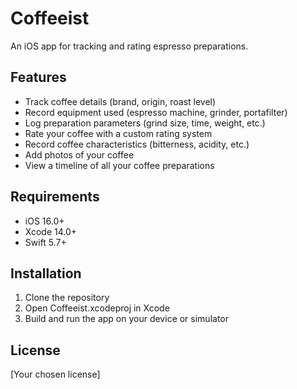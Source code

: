 # Coffeeist

An iOS app for tracking and rating espresso preparations.

## Features

- Track coffee details (brand, origin, roast level)
- Record equipment used (espresso machine, grinder, portafilter)
- Log preparation parameters (grind size, time, weight, etc.)
- Rate your coffee with a custom rating system
- Record coffee characteristics (bitterness, acidity, etc.)
- Add photos of your coffee
- View a timeline of all your coffee preparations

## Requirements

- iOS 16.0+
- Xcode 14.0+
- Swift 5.7+

## Installation

1. Clone the repository
2. Open Coffeeist.xcodeproj in Xcode
3. Build and run the app on your device or simulator

## License

[Your chosen license] 